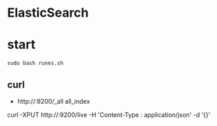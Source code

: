 # ElasticSearch

# start

```
sudo bash runes.sh
```

## curl
+ http://:9200/_all
all_index

curl -XPUT http://:9200/live -H 'Content-Type : application/json' -d '{}'